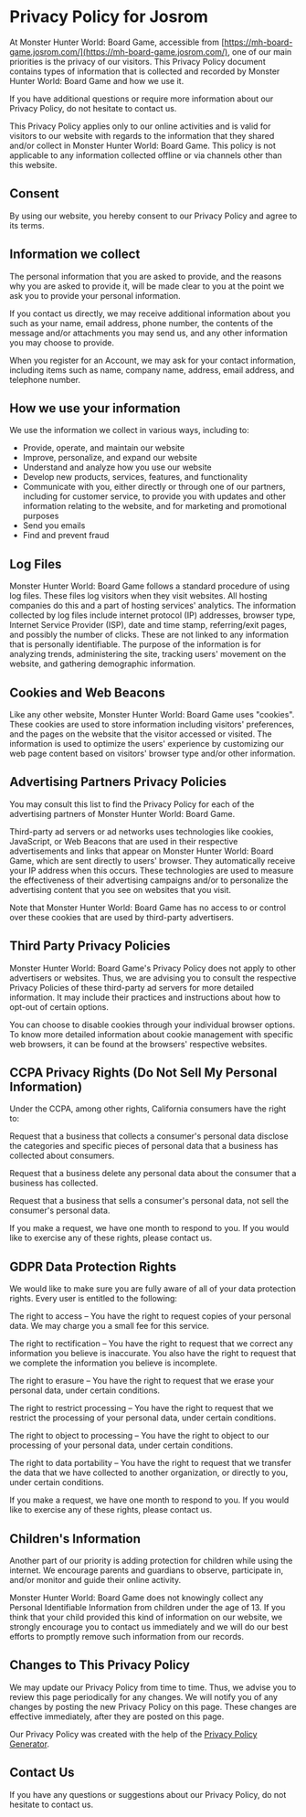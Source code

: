 # Privacy Policy for Josrom

At Monster Hunter World: Board Game, accessible
from [https://mh-board-game.josrom.com/](https://mh-board-game.josrom.com/), one of our main priorities is the privacy
of our visitors. This Privacy Policy document contains types of information that is collected and recorded by Monster
Hunter World: Board Game and how we use it.

If you have additional questions or require more information about our Privacy Policy, do not hesitate to contact us.

This Privacy Policy applies only to our online activities and is valid for visitors to our website with regards to the
information that they shared and/or collect in Monster Hunter World: Board Game. This policy is not applicable to any
information collected offline or via channels other than this website.

## Consent

By using our website, you hereby consent to our Privacy Policy and agree to its terms.

## Information we collect

The personal information that you are asked to provide, and the reasons why you are asked to provide it, will be made
clear to you at the point we ask you to provide your personal information.

If you contact us directly, we may receive additional information about you such as your name, email address, phone
number, the contents of the message and/or attachments you may send us, and any other information you may choose to
provide.

When you register for an Account, we may ask for your contact information, including items such as name, company name,
address, email address, and telephone number.

## How we use your information

We use the information we collect in various ways, including to:

* Provide, operate, and maintain our website
* Improve, personalize, and expand our website
* Understand and analyze how you use our website
* Develop new products, services, features, and functionality
* Communicate with you, either directly or through one of our partners, including for customer service, to provide you
  with updates and other information relating to the website, and for marketing and promotional purposes
* Send you emails
* Find and prevent fraud

## Log Files

Monster Hunter World: Board Game follows a standard procedure of using log files. These files log visitors when they
visit websites. All hosting companies do this and a part of hosting services' analytics. The information collected by
log files include internet protocol (IP) addresses, browser type, Internet Service Provider (ISP), date and time stamp,
referring/exit pages, and possibly the number of clicks. These are not linked to any information that is personally
identifiable. The purpose of the information is for analyzing trends, administering the site, tracking users' movement
on the website, and gathering demographic information.

## Cookies and Web Beacons

Like any other website, Monster Hunter World: Board Game uses "cookies". These cookies are used to store information
including visitors' preferences, and the pages on the website that the visitor accessed or visited. The information is
used to optimize the users' experience by customizing our web page content based on visitors' browser type and/or other
information.

## Advertising Partners Privacy Policies

You may consult this list to find the Privacy Policy for each of the advertising partners of Monster Hunter World: Board
Game.

Third-party ad servers or ad networks uses technologies like cookies, JavaScript, or Web Beacons that are used in their
respective advertisements and links that appear on Monster Hunter World: Board Game, which are sent directly to users'
browser. They automatically receive your IP address when this occurs. These technologies are used to measure the
effectiveness of their advertising campaigns and/or to personalize the advertising content that you see on websites that
you visit.

Note that Monster Hunter World: Board Game has no access to or control over these cookies that are used by third-party
advertisers.

## Third Party Privacy Policies

Monster Hunter World: Board Game's Privacy Policy does not apply to other advertisers or websites. Thus, we are advising
you to consult the respective Privacy Policies of these third-party ad servers for more detailed information. It may
include their practices and instructions about how to opt-out of certain options.

You can choose to disable cookies through your individual browser options. To know more detailed information about
cookie management with specific web browsers, it can be found at the browsers' respective websites.

## CCPA Privacy Rights (Do Not Sell My Personal Information)

Under the CCPA, among other rights, California consumers have the right to:

Request that a business that collects a consumer's personal data disclose the categories and specific pieces of personal
data that a business has collected about consumers.

Request that a business delete any personal data about the consumer that a business has collected.

Request that a business that sells a consumer's personal data, not sell the consumer's personal data.

If you make a request, we have one month to respond to you. If you would like to exercise any of these rights, please
contact us.

## GDPR Data Protection Rights

We would like to make sure you are fully aware of all of your data protection rights. Every user is entitled to the
following:

The right to access – You have the right to request copies of your personal data. We may charge you a small fee for this
service.

The right to rectification – You have the right to request that we correct any information you believe is inaccurate.
You also have the right to request that we complete the information you believe is incomplete.

The right to erasure – You have the right to request that we erase your personal data, under certain conditions.

The right to restrict processing – You have the right to request that we restrict the processing of your personal data,
under certain conditions.

The right to object to processing – You have the right to object to our processing of your personal data, under certain
conditions.

The right to data portability – You have the right to request that we transfer the data that we have collected to
another organization, or directly to you, under certain conditions.

If you make a request, we have one month to respond to you. If you would like to exercise any of these rights, please
contact us.

## Children's Information

Another part of our priority is adding protection for children while using the internet. We encourage parents and
guardians to observe, participate in, and/or monitor and guide their online activity.

Monster Hunter World: Board Game does not knowingly collect any Personal Identifiable Information from children under
the age of 13. If you think that your child provided this kind of information on our website, we strongly encourage you
to contact us immediately and we will do our best efforts to promptly remove such information from our records.

## Changes to This Privacy Policy

We may update our Privacy Policy from time to time. Thus, we advise you to review this page periodically for any
changes. We will notify you of any changes by posting the new Privacy Policy on this page. These changes are effective
immediately, after they are posted on this page.

Our Privacy Policy was created with the help of
the [Privacy Policy Generator](https://www.termsfeed.com/privacy-policy-generator/).

## Contact Us

If you have any questions or suggestions about our Privacy Policy, do not hesitate to contact us.
